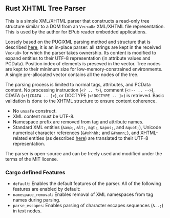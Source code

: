 ## Rust XHTML Tree Parser

This is a simple XML/XHTML parser that constructs a read-only tree structure similar to a DOM from an `Vec<u8>` XML/XHTML file representation. This is used by the author for EPub reader embedded applications.

Loosely based on the PUGIXML parsing method and structure that is described [here](https://aosabook.org/en/posa/parsing-xml-at-the-speed-of-light.html), it is an in-place parser: all strings are kept in the received `Vec<u8>` for which the parser takes ownership. Its content is modified to expand entities to their UTF-8 representation (in attribute values and PCData). Position index of elements is preseved in the vector. Tree nodes are kept to their minimum size for low-memory-constrained environments. A single pre-allocated vector contains all the nodes of the tree. 

The parsing process is limited to normal tags, attributes, and PCData content. No processing instruction (`<? .. ?>`), comment (`<!-- .. -->`), CDATA (`<![CDATA .. ]>`), or DOCTYPE (`<!DOCTYPE .. ]>`) is retrieved. Basic validation is done to the XHTML structure to ensure content coherence.

- No `unsafe` construct.
- XML content must be UTF-8.
- Namespace prefix are removed from tag and attribute names.
- Standard XML entities (`&amp;`, `&lt;`, `&gt;`, `&apos;`, and `&quot;`), Unicode numerical character references (`&#xhhhh;` and `&#nnnn;`), and XHTML-related entities (as described [here](https://www.w3.org/TR/xhtml-modularization/dtd_module_defs.html#a_dtd_xhtml_character_entities)) are translated to their UTF-8 representation.

The parser is open-source and can be freely used and modified under the terms of the MIT license.

### Cargo defined Features
- `default`: Enables the default features of the parser. All of the following features are enabled by default:
- `namespace_removal`: Enables removal of XML namespaces from tag names during parsing.
- `parse_escapes`: Enables parsing of character escapes sequences (`&..;`) in text nodes.
